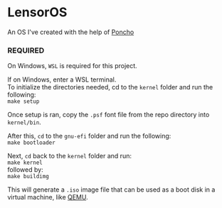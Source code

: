 # LensorOS
An OS I've created with the help of [Poncho](https://github.com/Absurdponcho)

### REQUIRED

On Windows, `WSL` is required for this project.

If on Windows, enter a WSL terminal. \
To initialize the directories needed, cd to the `kernel` folder and run the following: \
`make setup`

Once setup is ran, copy the `.psf` font file from the repo directory into `kernel/bin`.

After this, `cd` to the `gnu-efi` folder and run the following: \
`make bootloader`

Next, `cd` back to the `kernel` folder and run: \
`make kernel` \
followed by: \
`make buildimg`

This will generate a `.iso` image file that can be used as a boot disk in a virtual machine, like [QEMU]().